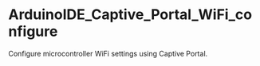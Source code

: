 # ArduinoIDE_Captive_Portal_WiFi_configure
 Configure microcontroller WiFi settings using Captive Portal.
